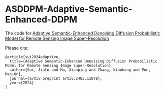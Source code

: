 # ASDDPM-Adaptive-Semantic-Enhanced-DDPM
The code for [Adaptive Semantic-Enhanced Denoising Diffusion Probabilistic Model for Remote Sensing Image Super-Resolution](https://arxiv.org/abs/2403.11078)

Please cite:

```
@article{sui2024adaptive,
  title={Adaptive Semantic-Enhanced Denoising Diffusion Probabilistic Model for Remote Sensing Image Super-Resolution},
  author={Sui, Jialu and Ma, Xianping and Zhang, Xiaokang and Pun, Man-On},
  journal={arXiv preprint arXiv:2403.11078},
  year={2024}
}
```
